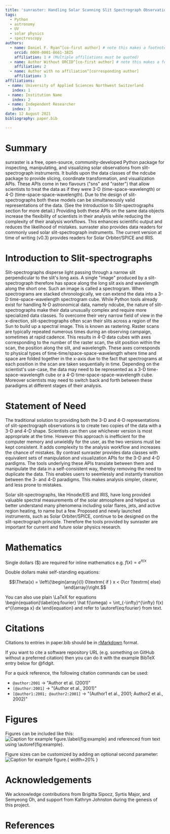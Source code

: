 ```yaml
---
title: 'sunraster: Handling Solar Scanning Slit Spectrograph Observations in Python'
tags:
  - Python
  - astronomy
  - UV
  - solar physics
  - spectroscopy
authors:
  - name: Daniel F. Ryan^[co-first author] # note this makes a footnote saying 'co-first author'
    orcid: 0000-0001-8661-3825
    affiliation: 1 # (Multiple affiliations must be quoted)
  - name: Author Without ORCID^[co-first author] # note this makes a footnote saying 'co-first author'
    affiliation: 2
  - name: Author with no affiliation^[corresponding author]
    affiliation: 3
affiliations:
 - name: University of Applied Sciences Northwest Switzerland
   index: 1
 - name: Institution Name
   index: 2
 - name: Independent Researcher
   index: 3
date: 12 August 2021
bibliography: paper.bib

---
```


# Summary

sunraster is a free, open-source, community-developed Python package for inspecting,
manipulating, and visualizing solar observations from slit-spectrograph instruments.
It builds upon the data classes of the ndcube package to provide slicing, coordinate
transformation, and visualization APIs.
These APIs come in two flavours ("sns" and "raster") that allow scientists to treat
the data as if they were 3-D (time-space-wavelength) or 4-D (time-space-space-wavelength).
Due to the design of slit-spectrographs both these models can be simultaneously valid
representations of the data.
(See the Introduction to Slit-spectrographs section for more detail.)
Providing both these APIs on the same data objects increase the flexibility of
scientists in their analysis while reducing the complexity of their analysis workflows.
This enhances scientific output and reduces the likelihood of mistakes.
sunraster also provides data readers for commonly used solar slit-spectrograph instruments.
The current version at time of writing (v0.3) provides readers for Solar Orbiter/SPICE
and IRIS.

# Introduction to Slit-spectrographs

Slit-spectrographs disperse light passing through a narrow slit perpendicular to the
slit's long axis.
A single "image" produced by a slit-spectrograph therefore has space along the long slit
axis and wavelength along the short one.
Such an image is called a spectrogram.
When spectrograms are stacked chronologically, we can extend the data into a 3-D
time-space-wavelength spectrogram cube.
While Python tools already exist for handling N-D astronomical data, namely ndcube,
the nature of slit-spectrographs make their data unusually complex and require more
specialized data classes.
To overcome their very narrow field of view in the x-direction, slit-spectrographs
often scan their slits across a region of the Sun to build up a spectral image.
This is known as rastering.
Raster scans are typically repeated numerous times during an observing campaign,
sometimes at rapid cadence.
This results in 4-D data cubes with axes corresponding to
the number of the raster scan, the slit position within the scan,
the position along the slit, and wavelength.
These axes corresponds to physical types of time-time/space-space-wavelength
where time and space are folded together in the x-axis due to the fact that
spectrograms at each position in the scan are taken sequentially in time.
Depending on the scientist's use-case, the data may need to be represented as a
3-D time-space-wavelength cube or a 4-D time-space-space-wavelength cube.
Moreover scientists may need to switch back and forth between these paradigms at
different stages of their analysis.

# Statement of Need

The traditional solution to providing both the 3-D and 4-D representations of
slit-spectrograph observations is to create two copies of the data with a 3-D and
4-D shape.
Scientists can then use whichever version is most appropriate at the time.
However this approach is inefficient for the computer memory and unwieldly for the user,
as the two versions must be kept consistent.
It adds complexity to the analysis workflow and increases the chance of mistakes.
By contrast sunraster provides data classes with equivalent sets
of manipulation and visualization APIs for the 3-D and 4-D pardigms.
The tools underlying these APIs translate between them and manipulate the data in
a self-consistent way, thereby removing the need to duplicate the data.
This enables users to seemlessly and instantly transition between the 3- and 4-D paradigms.
This makes analysis simpler, clearer, and less prone to mistakes.

Solar slit-spectrographs, like Hinode/EIS and IRIS, have long provided valuable
spectral measurements of the solar atmosphere and helped us better understand many
phenomena including solar flares, jets, and active region heating, to name but a few.
Proposed and newly launched instruments, such as Solar Orbiter/SPICE,
continue to be designed on the slit-spectrograph principle.
Therefore the tools provided by sunraster are important for current and future solar
physics research.

# Mathematics

Single dollars ($) are required for inline mathematics e.g. $f(x) = e^{\pi/x}$

Double dollars make self-standing equations:

$$\Theta(x) = \left\{\begin{array}{l}
0\textrm{ if } x < 0\cr
1\textrm{ else}
\end{array}\right.$$

You can also use plain \LaTeX for equations
\begin{equation}\label{eq:fourier}
\hat f(\omega) = \int_{-\infty}^{\infty} f(x) e^{i\omega x} dx
\end{equation}
and refer to \autoref{eq:fourier} from text.

# Citations

Citations to entries in paper.bib should be in
[rMarkdown](http://rmarkdown.rstudio.com/authoring_bibliographies_and_citations.html)
format.

If you want to cite a software repository URL (e.g. something on GitHub without a preferred
citation) then you can do it with the example BibTeX entry below for @fidgit.

For a quick reference, the following citation commands can be used:
- `@author:2001`  ->  "Author et al. (2001)"
- `[@author:2001]` -> "(Author et al., 2001)"
- `[@author1:2001; @author2:2001]` -> "(Author1 et al., 2001; Author2 et al., 2002)"

# Figures

Figures can be included like this:
![Caption for example figure.\label{fig:example}](figure.png)
and referenced from text using \autoref{fig:example}.

Figure sizes can be customized by adding an optional second parameter:
![Caption for example figure.](figure.png){ width=20% }

# Acknowledgements

We acknowledge contributions from Brigitta Sipocz, Syrtis Major, and Semyeong
Oh, and support from Kathryn Johnston during the genesis of this project.

# References
